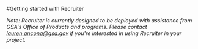 #Getting started with Recruiter

_Note: Recruiter is currently designed to be deployed with assistance from GSA's Office of Products and programs. 
Please contact lauren.ancona@gsa.gov if you're interested in using Recruiter in your project._
